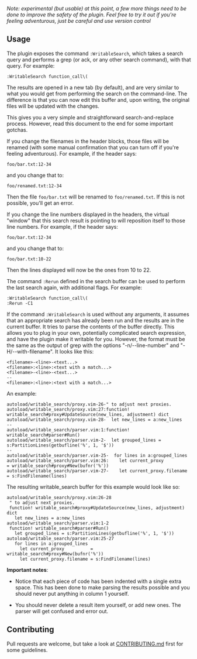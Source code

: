 *Note: experimental (but usable) at this point, a few more things need to be
done to improve the safety of the plugin. Feel free to try it out if you're
feeling adventurous, just be careful and use version control*

## Usage

The plugin exposes the command `:WritableSearch`, which takes a search query
and performs a grep (or ack, or any other search command), with that query. For
example:


``` vim
:WritableSearch function_call\(
```

The results are opened in a new tab (by default), and are very similar to what
you would get from performing the search on the command-line. The difference is
that you can now edit this buffer and, upon writing, the original files will be
updated with the changes.

This gives you a very simple and straightforward search-and-replace process.
However, read this document to the end for some important gotchas.

If you change the filenames in the header blocks, those files will be renamed
(with some manual confirmation that you can turn off if you're feeling
adventurous). For example, if the header says:

```
foo/bar.txt:12-34
```

and you change that to:

```
foo/renamed.txt:12-34
```

Then the file `foo/bar.txt` will be renamed to `foo/renamed.txt`. If this is
not possible, you'll get an error.

If you change the line numbers displayed in the headers, the virtual "window"
that this search result is pointing to will reposition itself to those line
numbers. For example, if the header says:

```
foo/bar.txt:12-34
```

and you change that to:

```
foo/bar.txt:10-22
```

Then the lines displayed will now be the ones from 10 to 22.

The command `:Rerun` defined in the search buffer can be used to perform the
last search again, with additional flags. For example:

``` vim
:WritableSearch function_call\(
:Rerun -C1
```

If the command `:WritableSearch` is used without any arguments, it assumes
that an appropriate search has already been run and the results are in the
current buffer. It tries to parse the contents of the buffer directly. This
allows you to plug in your own, potentially complicated search expression, and
have the plugin make it writable for you. However, the format must be the same
as the output of grep with the options "-n/--line-number" and
"-H/--with-filename". It looks like this:

```
<filename>-<line>-<text...>
<filename>:<line>:<text with a match...>
<filename>-<line>-<text...>
--
<filename>:<line>:<text with a match...>
```

An example:

```
autoload/writable_search/proxy.vim-26-" to adjust next proxies.
autoload/writable_search/proxy.vim:27:function! writable_search#proxy#UpdateSource(new_lines, adjustment) dict
autoload/writable_search/proxy.vim-28-  let new_lines = a:new_lines
--
autoload/writable_search/parser.vim:1:function! writable_search#parser#Run()
autoload/writable_search/parser.vim-2-  let grouped_lines = s:PartitionLines(getbufline('%', 1, '$'))
--
autoload/writable_search/parser.vim-25-  for lines in a:grouped_lines
autoload/writable_search/parser.vim:26:    let current_proxy          = writable_search#proxy#New(bufnr('%'))
autoload/writable_search/parser.vim-27-    let current_proxy.filename = s:FindFilename(lines)
```

The resulting writable_search buffer for this example would look like so:

```
autoload/writable_search/proxy.vim:26-28
 " to adjust next proxies.
 function! writable_search#proxy#UpdateSource(new_lines, adjustment) dict
   let new_lines = a:new_lines
autoload/writable_search/parser.vim:1-2
 function! writable_search#parser#Run()
   let grouped_lines = s:PartitionLines(getbufline('%', 1, '$'))
autoload/writable_search/parser.vim:25-27
   for lines in a:grouped_lines
     let current_proxy          = writable_search#proxy#New(bufnr('%'))
     let current_proxy.filename = s:FindFilename(lines)
```

**Important notes**:

- Notice that each piece of code has been indented with a single extra space.
  This has been done to make parsing the results possible and you should never
  put anything in column 1 yourself.

- You should never delete a result item yourself, or add new ones. The parser
  will get confused and error out.

## Contributing

Pull requests are welcome, but take a look at [CONTRIBUTING.md](https://github.com/AndrewRadev/writable_search.vim/blob/master/CONTRIBUTING.md) first for some guidelines.
